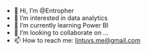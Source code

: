 - 👋 Hi, I’m @Entropher
- 👀 I’m interested in data analytics
- 🌱 I’m currently learning Power BI
- 💞️ I’m looking to collaborate on ...
- 📫 How to reach me: lintuvs.me@gmail.com

<!---
Looking forward to learning how to use github to create a portfolio of my ata analytics projects.
--->

